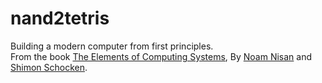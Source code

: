 # nand2tetris
Building a modern computer from first principles. <br />
From the book [The Elements of Computing Systems](https://www.amazon.com/Elements-Computing-Systems-Building-Principles/dp/0262640686/ref=ed_oe_p), By [Noam Nisan](https://www.cs.huji.ac.il/~noam/) and [Shimon Schocken](https://www.shimonschocken.com/).
